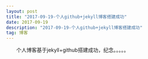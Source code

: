 ```yaml
---
layout: post
title: "2017-09-19-个人github+jekyll博客搭建成功"
date: 2017-09-19 
description: "2017-09-19-个人github+jekyll博客搭建成功"
tag: 博客 
---   
```


　　个人博客基于jekyll+github搭建成功，纪念。。。。。
 




